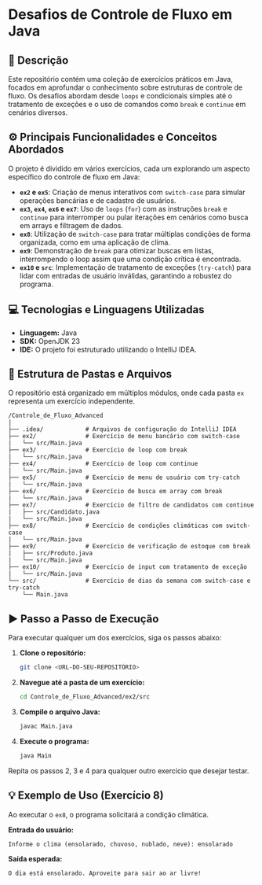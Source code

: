 # Desafios de Controle de Fluxo em Java

## 📝 Descrição
Este repositório contém uma coleção de exercícios práticos em Java, focados em aprofundar o conhecimento sobre estruturas de controle de fluxo. Os desafios abordam desde `loops` e condicionais simples até o tratamento de exceções e o uso de comandos como `break` e `continue` em cenários diversos.

## ⚙️ Principais Funcionalidades e Conceitos Abordados
O projeto é dividido em vários exercícios, cada um explorando um aspecto específico do controle de fluxo em Java:
- **`ex2` e `ex5`**: Criação de menus interativos com `switch-case` para simular operações bancárias e de cadastro de usuários.
- **`ex3`, `ex4`, `ex6` e `ex7`**: Uso de `loops` (`for`) com as instruções `break` e `continue` para interromper ou pular iterações em cenários como busca em arrays e filtragem de dados.
- **`ex8`**: Utilização de `switch-case` para tratar múltiplas condições de forma organizada, como em uma aplicação de clima.
- **`ex9`**: Demonstração de `break` para otimizar buscas em listas, interrompendo o loop assim que uma condição crítica é encontrada.
- **`ex10` e `src`**: Implementação de tratamento de exceções (`try-catch`) para lidar com entradas de usuário inválidas, garantindo a robustez do programa.

## 💻 Tecnologias e Linguagens Utilizadas
- **Linguagem:** Java
- **SDK:** OpenJDK 23
- **IDE:** O projeto foi estruturado utilizando o IntelliJ IDEA.

## 📁 Estrutura de Pastas e Arquivos
O repositório está organizado em múltiplos módulos, onde cada pasta `ex` representa um exercício independente.

```
/Controle_de_Fluxo_Advanced
|
├── .idea/            # Arquivos de configuração do IntelliJ IDEA
├── ex2/              # Exercício de menu bancário com switch-case
|   └── src/Main.java
├── ex3/              # Exercício de loop com break
|   └── src/Main.java
├── ex4/              # Exercício de loop com continue
|   └── src/Main.java
├── ex5/              # Exercício de menu de usuário com try-catch
|   └── src/Main.java
├── ex6/              # Exercício de busca em array com break
|   └── src/Main.java
├── ex7/              # Exercício de filtro de candidatos com continue
|   ├── src/Candidato.java
|   └── src/Main.java
├── ex8/              # Exercício de condições climáticas com switch-case
|   └── src/Main.java
├── ex9/              # Exercício de verificação de estoque com break
|   ├── src/Produto.java
|   └── src/Main.java
├── ex10/             # Exercício de input com tratamento de exceção
|   └── src/Main.java
└── src/              # Exercício de dias da semana com switch-case e try-catch
    └── Main.java
```

## ▶️ Passo a Passo de Execução
Para executar qualquer um dos exercícios, siga os passos abaixo:

1.  **Clone o repositório:**
    ```bash
    git clone <URL-DO-SEU-REPOSITÓRIO>
    ```
2.  **Navegue até a pasta de um exercício:**
    ```bash
    cd Controle_de_Fluxo_Advanced/ex2/src
    ```
3.  **Compile o arquivo Java:**
    ```bash
    javac Main.java
    ```
4.  **Execute o programa:**
    ```bash
    java Main
    ```
Repita os passos 2, 3 e 4 para qualquer outro exercício que desejar testar.

## 💡 Exemplo de Uso (Exercício 8)
Ao executar o `ex8`, o programa solicitará a condição climática.

**Entrada do usuário:**
```
Informe o clima (ensolarado, chuvoso, nublado, neve): ensolarado
```

**Saída esperada:**
```
O dia está ensolarado. Aproveite para sair ao ar livre!
```
